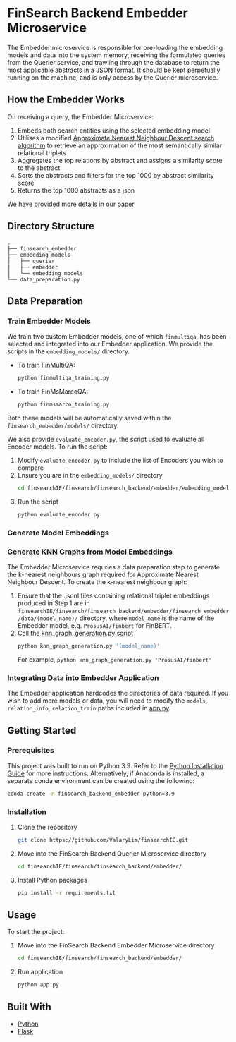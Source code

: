 # FinSearch Backend Embedder Microservice
The Embedder microservice is responsible for pre-loading the embedding models and data into the system memory, receiving the formulated queries from the Querier service, and trawling through the database to return the most applicable abstracts in a JSON format. It should be kept perpetually running on the machine, and is only access by the Querier microservice.

## How the Embedder Works
On receiving a query, the Embedder Microservice:
1. Embeds both search entities using the selected embedding model
2. Utilises a modified [Approximate Nearest Neighbour Descent search algorithm](https://pynndescent.readthedocs.io/en/latest/) to retrieve an approximation of the most semantically similar relational triplets.
3. Aggregates the top relations by abstract and assigns a similarity score to the abstract
4. Sorts the abstracts and filters for the top 1000 by abstract similarity score
5. Returns the top 1000 abstracts as a json

We have provided more details in our paper.

## Directory Structure

    .
    ├── finsearch_embedder    
    ├── embedding_models
    │   ├── querier
    |   ├── embedder
    │   └── embedding models
    └── data_preparation.py

## Data Preparation
### Train Embedder Models
We train two custom Embedder models, one of which `finmultiqa`, has been selected and integrated into our Embedder application. We provide the scripts in the `embedding_models/` directory.
- To train FinMultiQA:
    ```sh
    python finmultiqa_training.py
    ```
- To train FinMsMarcoQA:
    ```sh
    python finmsmarco_training.py
    ```
Both these models will be automatically saved within the `finsearch_embedder/models/` directory.

We also provide `evaluate_encoder.py`, the script used to evaluate all Encoder models. To run the script:
1. Modify `evaluate_encoder.py` to include the list of Encoders you wish to compare
2. Ensure you are in the `embedding_models/` directory
    ```sh
    cd finsearchIE/finsearch/finsearch_backend/embedder/embedding_models/
    ```
3. Run the script
    ```sh
    python evaluate_encoder.py
    ```

### Generate Model Embeddings

### Generate KNN Graphs from Model Embeddings
The Embedder Microservice requries a data preparation step to generate the k-nearest neighbours graph required for Approximate Nearest Neighbour Descent. To create the k-nearest neighbour graph:
1. Ensure that the .jsonl files containing relational triplet embeddings produced in Step 1 are in `finsearchIE/finsearch/finsearch_backend/embedder/finsearch_embedder/data/(model_name)/` directory, where `model_name` is the name of the Embedder model, e.g. `ProsusAI/finbert` for FinBERT.
2. Call the [knn_graph_generation.py script](knn_graph_generation.py)
    ```sh
    python knn_graph_generation.py '(model_name)'
    ```
    For example, `python knn_graph_generation.py 'ProsusAI/finbert'`

### Integrating Data into Embedder Application
The Embedder application hardcodes the directories of data required. If you wish to add more models or data, you will need to modify the `models`, `relation_info`, `relation_train` paths included in [app.py](finsearch_embedder/app.py).

## Getting Started
### Prerequisites
This project was built to run on Python 3.9. Refer to the [Python Installation Guide](https://www.python.org/downloads/) for more instructions. Alternatively, if Anaconda is installed, a separate conda environment can be created using the following:
```bash
conda create -n finsearch_backend_embedder python=3.9
```

### Installation
1. Clone the repository
   ```sh
   git clone https://github.com/ValaryLim/finsearchIE.git
   ```
2. Move into the FinSearch Backend Querier Microservice directory
    ```sh
    cd finsearchIE/finsearch/finsearch_backend/embedder/
    ```
3. Install Python packages
    ```sh
    pip install -r requirements.txt
    ```

## Usage
To start the project:
1. Move into the FinSearch Backend Embedder Microservice directory
    ```sh
    cd finsearchIE/finsearch/finsearch_backend/embedder/
    ```
2. Run application
    ```sh
    python app.py
    ```

## Built With
* [Python](https://www.python.org/)
* [Flask](https://flask.palletsprojects.com/en/2.1.x/)